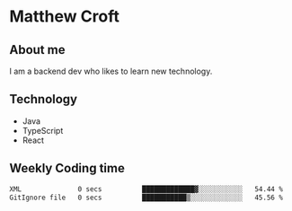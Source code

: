 # Matthew Croft

## About me
I am a backend dev who likes to learn new technology. 

## Technology
- Java
- TypeScript
- React

## Weekly Coding time
<!--START_SECTION:waka-->

```txt
XML              0 secs          █████████████▓░░░░░░░░░░░   54.44 %
GitIgnore file   0 secs          ███████████▒░░░░░░░░░░░░░   45.56 %
```

<!--END_SECTION:waka-->
